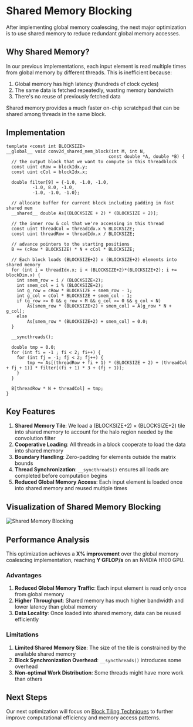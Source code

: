 # Shared Memory Blocking

After implementing global memory coalescing, the next major optimization is to use shared memory to reduce redundant global memory accesses.

## Why Shared Memory?

In our previous implementations, each input element is read multiple times from global memory by different threads. This is inefficient because:

1. Global memory has high latency (hundreds of clock cycles)
2. The same data is fetched repeatedly, wasting memory bandwidth
3. There's no reuse of previously fetched data

Shared memory provides a much faster on-chip scratchpad that can be shared among threads in the same block.

## Implementation

```cuda
template <const int BLOCKSIZE>
__global__ void conv2d_shared_mem_block(int M, int N, 
                                       const double *A, double *B) {
  // the output block that we want to compute in this threadblock
  const uint cRow = blockIdx.y;
  const uint cCol = blockIdx.x;

  double filter[9] = {-1.0, -1.0, -1.0,
          -1.0, 8.0, -1.0,
          -1.0, -1.0, -1.0};

  // allocate buffer for current block including padding in fast shared mem
  __shared__ double As[(BLOCKSIZE + 2) * (BLOCKSIZE + 2)];

  // the inner row & col that we're accessing in this thread
  const uint threadCol = threadIdx.x % BLOCKSIZE;
  const uint threadRow = threadIdx.x / BLOCKSIZE;

  // advance pointers to the starting positions
  B += (cRow * BLOCKSIZE) * N + cCol * BLOCKSIZE;

  // Each block loads (BLOCKSIZE+2) x (BLOCKSIZE+2) elements into shared memory
  for (int i = threadIdx.x; i < (BLOCKSIZE+2)*(BLOCKSIZE+2); i += blockDim.x) {
    int smem_row = i / (BLOCKSIZE+2);
    int smem_col = i % (BLOCKSIZE+2);
    int g_row = cRow * BLOCKSIZE + smem_row - 1;
    int g_col = cCol * BLOCKSIZE + smem_col - 1;
    if (g_row >= 0 && g_row < M && g_col >= 0 && g_col < N)
        As[smem_row * (BLOCKSIZE+2) + smem_col] = A[g_row * N + g_col];
    else
        As[smem_row * (BLOCKSIZE+2) + smem_col] = 0.0;
  }

  __syncthreads();
  
  double tmp = 0.0;
  for (int fi = -1 ; fi < 2; fi++) {
    for (int fj = -1; fj < 2; fj++) { 
        tmp += As[(threadRow + fi + 1) * (BLOCKSIZE + 2) + (threadCol + fj + 1)] * filter[(fi + 1) * 3 + (fj + 1)];
    }
  }

  B[threadRow * N + threadCol] = tmp;
}
```

## Key Features

1. **Shared Memory Tile**: We load a (BLOCKSIZE+2) × (BLOCKSIZE+2) tile into shared memory to account for the halo region needed by the convolution filter
2. **Cooperative Loading**: All threads in a block cooperate to load the data into shared memory
3. **Boundary Handling**: Zero-padding for elements outside the matrix bounds
4. **Thread Synchronization**: `__syncthreads()` ensures all loads are completed before computation begins
5. **Reduced Global Memory Access**: Each input element is loaded once into shared memory and reused multiple times

## Visualization of Shared Memory Blocking

<div class="chart-container">
    <img src="../assets/shared_memory_blocking.png" alt="Shared Memory Blocking">
</div>

## Performance Analysis

This optimization achieves a **X% improvement** over the global memory coalescing implementation, reaching **Y GFLOP/s** on an NVIDIA H100 GPU.

### Advantages

1. **Reduced Global Memory Traffic**: Each input element is read only once from global memory
2. **Higher Throughput**: Shared memory has much higher bandwidth and lower latency than global memory
3. **Data Locality**: Once loaded into shared memory, data can be reused efficiently

### Limitations

1. **Limited Shared Memory Size**: The size of the tile is constrained by the available shared memory
2. **Block Synchronization Overhead**: `__syncthreads()` introduces some overhead
3. **Non-optimal Work Distribution**: Some threads might have more work than others

## Next Steps

Our next optimization will focus on [Block Tiling Techniques](tiling.md) to further improve computational efficiency and memory access patterns.
